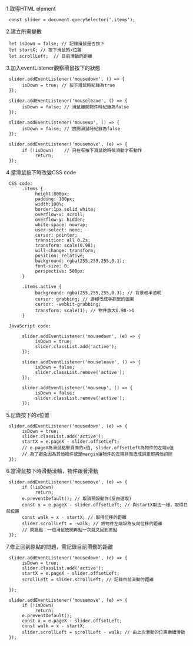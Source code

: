 1.取得HTML element

     const slider = document.querySelector('.items');

2.建立所需變數

     let isDown = false; // 記錄滑鼠是否按下
     let startX; // 按下滑鼠的x位置
     let scrollLeft;  // 目前滑動的距離

3.加入eventListener觀察滑鼠按下的狀態

     slider.addEventListener('mousedown', () => {
          isDown = true; // 按下滑鼠時紀錄為true
     });

     slider.addEventListener('mouseleave', () => {
          isDown = false; // 滑鼠離開物件時紀錄為false
     });

     slider.addEventListener('mouseup', () => {
          isDown = false; // 放開滑鼠時紀錄為false
     });

     slider.addEventListener('mousemove', (e) => {
          if (!isDown)    // 只在有按下滑鼠的時候滑動才有動作
               return;
     });

4.當滑鼠按下時改變CSS code

     CSS code:
          .items {
               height:800px;
               padding: 100px;
               width:100%;
               border:1px solid white;
               overflow-x: scroll;
               overflow-y: hidden;
               white-space: nowrap;
               user-select: none;
               cursor: pointer;
               transition: all 0.2s;
               transform: scale(0.98);
               will-change: transform;
               position: relative;
               background: rgba(255,255,255,0.1);
               font-size: 0;
               perspective: 500px;
          }

          .items.active {
               background: rgba(255,255,255,0.3); // 背景改半透明
               cursor: grabbing; // 游標改成手抓緊的圖案
               cursor: -webkit-grabbing;
               transform: scale(1); // 物件放大0.98->1
          }

     JavaScript code:

          slider.addEventListener('mousedown', (e) => {
               isDown = true;
               slider.classList.add('active');
          });

          slider.addEventListener('mouseleave', () => {
               isDown = false;
               slider.classList.remove('active');
          });

          slider.addEventListener('mouseup', () => {
               isDown = false;
               slider.classList.remove('active');
          });

5.記錄按下的x位置

     slider.addEventListener('mousedown', (e) => {
          isDown = true;
          slider.classList.add('active');
          startX = e.pageX - slider.offsetLeft;
          // e.pageX為滑鼠點擊頁面的x值, slider.offsetLeft為物件的左端x值
          // 為了避免因為其他物件或是margin讓物件的左端非而造成誤差即將他扣除
     });

6.當滑鼠按下時滑動滾輪，物件跟著滑動

     slider.addEventListener('mousemove', (e) => {
          if (!isDown)
               return;
          e.preventDefault(); // 取消預設動作(反白選取)
          const x = e.pageX - slider.offsetLeft; // 與startX取法一樣，取得目前位置
          const walk = x - startX; // 取得位移的距離
          slider.scrollLeft = -walk; // 將物件左端設為反向位移的距離
          // 問題點：一但滑鼠放開再點一次就又回到原點
     });

7.修正回到原點的問題，需記錄目前滑動的距離

     slider.addEventListener('mousedown', (e) => {
          isDown = true;
          slider.classList.add('active');
          startX = e.pageX - slider.offsetLeft;
          scrollLeft = slider.scrollLeft; // 記錄目前滑動的距離

     });

     slider.addEventListener('mousemove', (e) => {
          if (!isDown)
               return;
          e.preventDefault();
          const x = e.pageX - slider.offsetLeft;
          const walk = x - startX;
          slider.scrollLeft = scrollLeft - walk; // 由上次滑動的位置繼續滑動
     });